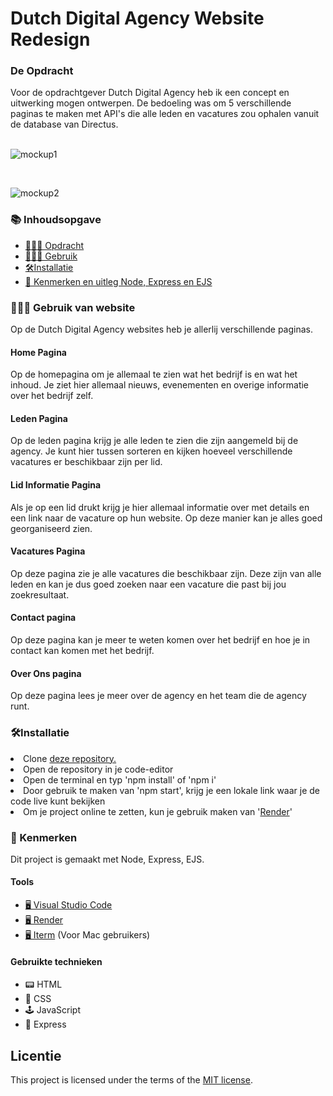 <h1> Dutch Digital Agency Website Redesign</h1>
<h3 id="#Opdracht">De Opdracht</h3>
Voor de opdrachtgever Dutch Digital Agency heb ik een concept en uitwerking mogen ontwerpen. De bedoeling was om 5 verschillende paginas te maken met API's die alle leden en vacatures zou ophalen vanuit de database van Directus. 

<br>
<br>

![mockup1](https://github.com/driezie/proof-of-concept-de-voorhoede/assets/80174866/90f801b4-1625-48b8-8c2b-6d1216b2f722)

<br>

![mockup2](https://github.com/driezie/proof-of-concept-de-voorhoede/assets/80174866/3021e4d8-2052-4fc3-a126-f559b945e83c)



<h3>📚 Inhoudsopgave</h3>
<ul>
<li><a href="#Opdracht"> 👨🏼‍💼 Opdracht</a></li> 
<li><a href="#Gebruik"> 👩🏽‍💻 Gebruik </a></li>  
<li><a href="#Installatie"> 🛠Installatie </a></li>
<li><a href="#Kenmerken"> 📱 Kenmerken en uitleg Node, Express en EJS</a></li> 
</ul>
   
<h3 id="#Gebruik"> 👩🏽‍💻 Gebruik van website</h3>
Op de Dutch Digital Agency websites heb je allerlij verschillende paginas.

#### Home Pagina
Op de homepagina om je allemaal te zien wat het bedrijf is en wat het inhoud. Je ziet hier allemaal nieuws, evenementen en overige informatie over het bedrijf zelf.

#### Leden Pagina
Op de leden pagina krijg je alle leden te zien die zijn aangemeld bij de agency. Je kunt hier tussen sorteren en kijken hoeveel verschillende vacatures er beschikbaar zijn per lid.

#### Lid Informatie Pagina
Als je op een lid drukt krijg je hier allemaal informatie over met details en een link naar de vacature op hun website. Op deze manier kan je alles goed georganiseerd zien.

#### Vacatures Pagina
Op deze pagina zie je alle vacatures die beschikbaar zijn. Deze zijn van alle leden en kan je dus goed zoeken naar een vacature die past bij jou zoekresultaat.

#### Contact pagina
Op deze pagina kan je meer te weten komen over het bedrijf en hoe je in contact kan komen met het bedrijf.

#### Over Ons pagina
Op deze pagina lees je meer over de agency en het team die de agency runt.

<h3 id="Installatie"> 🛠Installatie</h3>
<li>Clone <a href="https://github.com/driezie/proof-of-concept-de-voorhoede/">deze repository.</a></li>
<li>Open de repository in je code-editor</li>
<li> Open de terminal en typ 'npm install' of 'npm i'</li>
<li>Door gebruik te maken van 'npm start', krijg je een lokale link waar je de code live kunt bekijken</li>
<li>Om je project online te zetten, kun je gebruik maken van '<a href="https://render.com/">Render</a>'</li>
        
<h3 id="#Kenmerken"> 📱 Kenmerken</h3>
Dit project is gemaakt met Node, Express, EJS. 
<h4>Tools</h4>
<ul>
        <li> <a href="https://code.visualstudio.com/">🖥️ Visual Studio Code</a></li>
        <li> <a href="https://render.com/">🖥️ Render</a></li>
        <li> <a href="https://iterm2.com/">🖥️ Iterm</a> (Voor Mac gebruikers)</li>
</ul>

<h4>Gebruikte technieken</h4>
<ul>
<li>📟 HTML</li>
        <li>🎨 CSS</li>
        <li>🕹️ JavaScript</li>
 <li> 🚃 Express </li>
  </ul>      

## Licentie

This project is licensed under the terms of the [MIT license](./LICENSE).

